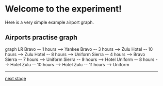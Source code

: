 # Welcome to the experiment!

Here is a very simple example airport graph.

## Airports practise graph

<div class="mermaid-access">
graph LR
  Bravo -- 1 hours --> Yankee
  Bravo -- 3 hours --> Zulu
  Hotel -- 10 hours --> Zulu
  Hotel -- 8 hours --> Uniform
  Sierra -- 4 hours --> Bravo
  Sierra -- 7 hours --> Uniform
  Sierra -- 9 hours --> Hotel
  Uniform -- 8 hours --> Hotel
  Zulu -- 10 hours --> Hotel
  Zulu -- 11 hours --> Uniform
</div>

---
[next stage](./task1prompt.html)

<!-- Required scripts for MermaidAccess -->
<script src="https://combinatronics.com/mermaid-js/mermaid/release/8.8.4/dist/mermaid.min.js"></script>
<script src="mermaid-access-elm.js"></script>
<script src="mermaid-access.js"></script>
<script>
    mermaidAccess.go(mermaidAccess.viewerMode, mermaidAccess.displayAccessibleOnly)
</script>
